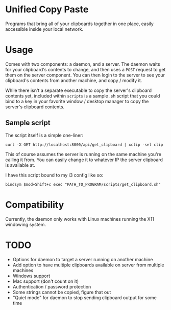 # Unified Copy Paste
Programs that bring all of your clipboards together in one place, easily accessible inside your local network.

# Usage
Comes with two components: a daemon, and a server. The daemon waits for your clipboard's contents to change, and then uses a `POST` request to get them on the server component. You can then login to the server to see your clipboard's contents from another machine, and copy / modify it.

While there isn't a separate executable to copy the server's clipboard contents yet, included within `scripts` is a sample .sh script that you could bind to a key in your favorite window / desktop manager to copy the server's clipboard contents.

## Sample script 
The script itself is a simple one-liner:
```
curl -X GET http://localhost:8000/api/get_clipboard | xclip -sel clip
```

This of course assumes the server is running on the same machine you're calling it from. You can easily change it to whatever IP the server clipboard is available at.

I have this script bound to my i3 config like so:

```
bindsym $mod+Shift+c exec "PATH_TO_PROGRAM/scripts/get_clipboard.sh"
```
# Compatibility
Currently, the daemon only works with Linux machines running the X11 windowing system.

# TODO
- Options for daemon to target a server running on another machine
- Add option to have multiple clipboards available on server from multiple machines
- Windows support
- Mac support (don't count on it)
- Authentication / password protection
- Some strings cannot be copied, figure that out
- "Quiet mode" for daemon to stop sending clipboard output for some time
